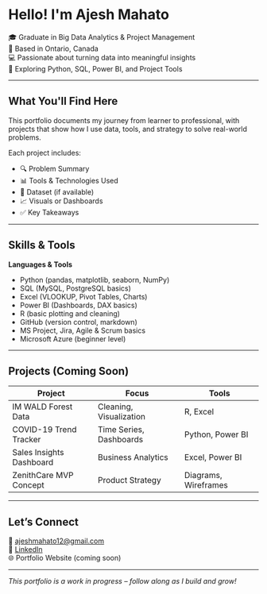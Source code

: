 # Hello! I'm Ajesh Mahato

🎓 Graduate in Big Data Analytics & Project Management  
📍 Based in Ontario, Canada  
💻 Passionate about turning data into meaningful insights  
🔭 Exploring Python, SQL, Power BI, and Project Tools

---

## What You'll Find Here

This portfolio documents my journey from learner to professional, with projects that show how I use data, tools, and strategy to solve real-world problems.

Each project includes:
- 🔍 Problem Summary
- 📊 Tools & Technologies Used
- 📁 Dataset (if available)
- 📈 Visuals or Dashboards
- ✅ Key Takeaways

---

## Skills & Tools

**Languages & Tools**  
- Python (pandas, matplotlib, seaborn, NumPy)  
- SQL (MySQL, PostgreSQL basics)  
- Excel (VLOOKUP, Pivot Tables, Charts)  
- Power BI (Dashboards, DAX basics)  
- R (basic plotting and cleaning)  
- GitHub (version control, markdown)  
- MS Project, Jira, Agile & Scrum basics  
- Microsoft Azure (beginner level)  

---

## Projects (Coming Soon)

| Project | Focus | Tools |
|--------|--------|--------|
| IM WALD Forest Data | Cleaning, Visualization | R, Excel |
| COVID-19 Trend Tracker | Time Series, Dashboards | Python, Power BI |
| Sales Insights Dashboard | Business Analytics | Excel, Power BI |
| ZenithCare MVP Concept | Product Strategy | Diagrams, Wireframes |

---

## Let’s Connect

📧 ajeshmahato12@gmail.com  
🔗 [LinkedIn](https://www.linkedin.com/in/your-profile)  
🌐 Portfolio Website (coming soon)

---

_This portfolio is a work in progress – follow along as I build and grow!_

